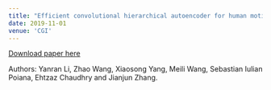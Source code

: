 ```yaml
---
title: "Efficient convolutional hierarchical autoencoder for human motion prediction"
date: 2019-11-01
venue: 'CGI'
---
```


[Download paper here](https://link.springer.com/article/10.1007/s00371-019-01692-9)


Authors: Yanran Li, Zhao Wang, Xiaosong Yang, Meili Wang, Sebastian Iulian Poiana, Ehtzaz Chaudhry and Jianjun Zhang. 